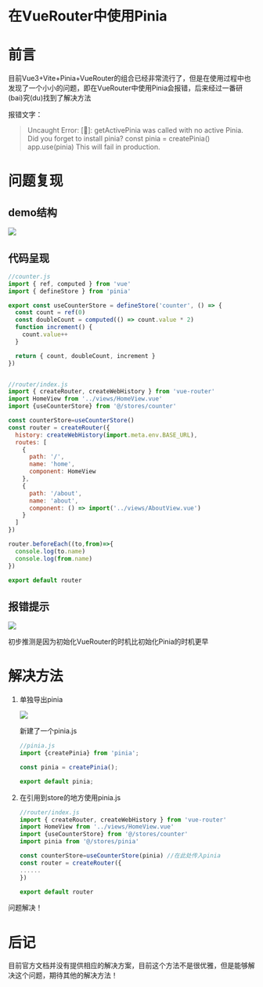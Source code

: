 # 在VueRouter中使用Pinia

# 前言

目前Vue3+Vite+Pinia+VueRouter的组合已经非常流行了，但是在使用过程中也发现了一个小小的问题，即在VueRouter中使用Pinia会报错，后来经过一番研(bai)究(du)找到了解决方法

报错文字：

> Uncaught Error: \[🍍]: getActivePinia was called with no active Pinia. Did you forget to install pinia?
> const pinia = createPinia()
> app.use(pinia)
> This will fail in production.

# 问题复现

## demo结构

![](https://balder-wang-images.oss-cn-shanghai.aliyuncs.com/img/202301131135400.png)

## 代码呈现

```javascript
//counter.js
import { ref, computed } from 'vue'
import { defineStore } from 'pinia'

export const useCounterStore = defineStore('counter', () => {
  const count = ref(0)
  const doubleCount = computed(() => count.value * 2)
  function increment() {
    count.value++
  }

  return { count, doubleCount, increment }
})


//router/index.js
import { createRouter, createWebHistory } from 'vue-router'
import HomeView from '../views/HomeView.vue'
import {useCounterStore} from '@/stores/counter'

const counterStore=useCounterStore()
const router = createRouter({
  history: createWebHistory(import.meta.env.BASE_URL),
  routes: [
    {
      path: '/',
      name: 'home',
      component: HomeView
    },
    {
      path: '/about',
      name: 'about',
      component: () => import('../views/AboutView.vue')
    }
  ]
})

router.beforeEach((to,from)=>{
  console.log(to.name)
  console.log(from.name)
})

export default router

```

## 报错提示

![](https://balder-wang-images.oss-cn-shanghai.aliyuncs.com/img/202301131137003.png)

初步推测是因为初始化VueRouter的时机比初始化Pinia的时机更早

# 解决方法

1.  单独导出pinia

    ![](https://balder-wang-images.oss-cn-shanghai.aliyuncs.com/img/202301131141331.png)

    新建了一个pinia.js
    ```javascript
    //pinia.js
    import {createPinia} from 'pinia';

    const pinia = createPinia();

    export default pinia;

    ```
2.  在引用到store的地方使用pinia.js
    ```javascript
    //router/index.js
    import { createRouter, createWebHistory } from 'vue-router'
    import HomeView from '../views/HomeView.vue'
    import {useCounterStore} from '@/stores/counter'
    import pinia from '@/stores/pinia'

    const counterStore=useCounterStore(pinia) //在此处传入pinia
    const router = createRouter({
    ......
    })

    export default router

    ```

问题解决！

# 后记

目前官方文档并没有提供相应的解决方案，目前这个方法不是很优雅，但是能够解决这个问题，期待其他的解决方法！
